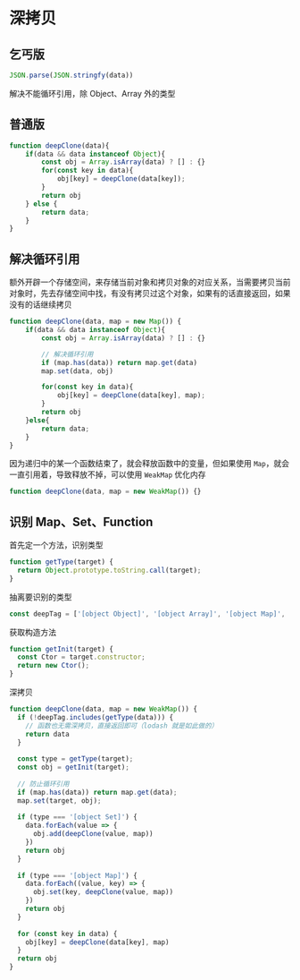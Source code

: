 # 深拷贝

## 乞丐版

```js
JSON.parse(JSON.stringfy(data))
```

解决不能循环引用，除 Object、Array 外的类型

## 普通版

```js
function deepClone(data){
	if(data && data instanceof Object){
		const obj = Array.isArray(data) ? [] : {}
		for(const key in data){
			obj[key] = deepClone(data[key]);
		}
		return obj
	} else {
		return data;
	}
}
```

## 解决循环引用

额外开辟一个存储空间，来存储当前对象和拷贝对象的对应关系，当需要拷贝当前对象时，先去存储空间中找，有没有拷贝过这个对象，如果有的话直接返回，如果没有的话继续拷贝

```js
function deepClone(data, map = new Map()) {
	if(data && data instanceof Object){
		const obj = Array.isArray(data) ? [] : {}

		// 解决循环引用
		if (map.has(data)) return map.get(data)
		map.set(data, obj)

		for(const key in data){
			obj[key] = deepClone(data[key], map);
		}
		return obj
	}else{
		return data;
	}
}
```

因为递归中的某一个函数结束了，就会释放函数中的变量，但如果使用 `Map`，就会一直引用着，导致释放不掉，可以使用 `WeakMap` 优化内存

```js
function deepClone(data, map = new WeakMap()) {}
```

## 识别 Map、Set、Function

首先定一个方法，识别类型

```js
function getType(target) {
  return Object.prototype.toString.call(target);
}
```

抽离要识别的类型

```js
const deepTag = ['[object Object]', '[object Array]', '[object Map]', '[object Set]']
```

获取构造方法

```js
function getInit(target) {
  const Ctor = target.constructor;
  return new Ctor();
}
```

深拷贝

```js
function deepClone(data, map = new WeakMap()) {
  if (!deepTag.includes(getType(data))) {
    // 函数也无需深拷贝，直接返回即可（lodash 就是如此做的）
    return data
  }
  
  const type = getType(target);
  const obj = getInit(target);
  
  // 防止循环引用
  if (map.has(data)) return map.get(data);
  map.set(target, obj);
  
  if (type === '[object Set]') {
    data.forEach(value => {
      obj.add(deepClone(value, map))
    })
    return obj
  }
  
  if (type === '[object Map]') {
    data.forEach((value, key) => {
      obj.set(key, deepClone(value, map))
    })
    return obj
  }
  
  for (const key in data) {
    obj[key] = deepClone(data[key], map)
  }
  return obj
}
```



